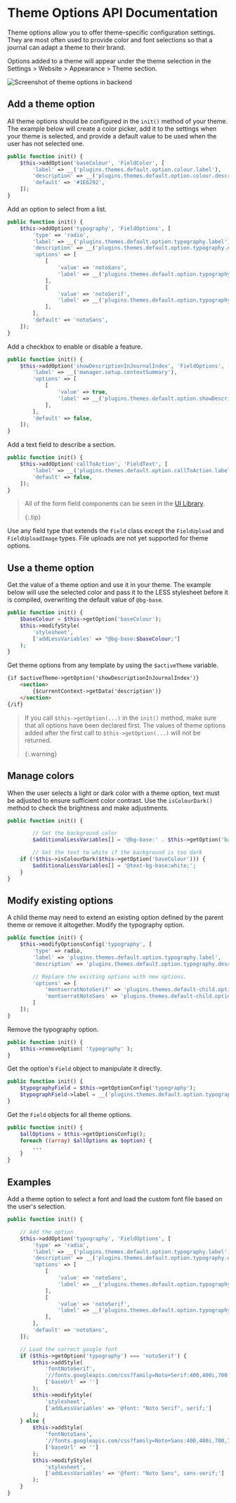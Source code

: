 # Theme Options API Documentation

Theme options allow you to offer theme-specific configuration settings. They are most often used to provide color and font selections so that a journal can adapt a theme to their brand.

Options added to a theme will appear under the theme selection in the Settings > Website > Appearance > Theme  section.

![Screenshot of theme options in backend](theme-options.png)

## Add a theme option

All theme options should be configured in the `init()` method of your theme. The example below will create a color picker, add it to the settings when your theme is selected, and provide a default value to be used when the user has not selected one.

```php
public function init() {
    $this->addOption('baseColour', 'FieldColor', [
        'label' => __('plugins.themes.default.option.colour.label'),
        'description' => __('plugins.themes.default.option.colour.description'),
        'default' => '#1E6292',
    ]);
}
```

Add an option to select from a list.

```php
public function init() {
    $this->addOption('typography', 'FieldOptions', [
        'type' => 'radio',
        'label' => __('plugins.themes.default.option.typography.label'),
        'description' => __('plugins.themes.default.option.typography.description'),
        'options' => [
            [
                'value' => 'notoSans',
                'label' => __('plugins.themes.default.option.typography.notoSans'),
            ],
            [
                'value' => 'notoSerif',
                'label' => __('plugins.themes.default.option.typography.notoSerif'),
            ],
        ],
        'default' => 'notoSans',
    ]);
}
```

Add a checkbox to enable or disable a feature.

```php
public function init() {
    $this->addOption('showDescriptionInJournalIndex', 'FieldOptions', [
        'label' => __('manager.setup.contextSummary'),
        'options' => [
            [
                'value' => true,
                'label' => __('plugins.themes.default.option.showDescriptionInJournalIndex.option'),
            ],
        ],
        'default' => false,
    ]);
}
```

Add a text field to describe a section.

```php
public function init() {
    $this->addOption('callToAction', 'FieldText', [
        'label' => __('plugins.themes.default.option.callToAction.label'),
        'default' => false,
    ]);
}
```

> All of the form field components can be seen in the [UI Library](/dev/ui-library/dev). 
> 
> {:.tip}

Use any field type that extends the `Field` class except the `FieldUpload` and `FieldUploadImage` types. File uploads are not yet supported for theme options.


## Use a theme option

Get the value of a theme option and use it in your theme. The example below will use the selected color and pass it to the LESS stylesheet before it is compiled, overwriting the default value of `@bg-base`.

```php
public function init() {
    $baseColour = $this->getOption('baseColour');
    $this->modifyStyle(
        'stylesheet',
        ['addLessVariables' => "@bg-base:$baseColour;"]
    );
}
```

Get theme options from any template by using the `$activeTheme` variable.

```html
{if $activeTheme->getOption('showDescriptionInJournalIndex')}
    <section>
        {$currentContext->getData('description')}
    </section>
{/if}
```

> If you call `$this->getOption(...)` in the `init()` method, make sure that all options have been declared first. The values of theme options added after the first call to `$this->getOption(...)` will not be returned. 
> 
> {:.warning}

## Manage colors

When the user selects a light or dark color with a theme option, text must be adjusted to ensure sufficient color contrast. Use the `isColourDark()` method to check the brightness and make adjustments.

```php
public function init() {

        // Set the background color
        $additionalLessVariables[] = '@bg-base:' . $this->getOption('baseColour') . ';';

        // Set the text to white if the background is too dark
    if (!$this->isColourDark($this->getOption('baseColour'))) {
        $additionalLessVariables[] = '@text-bg-base:white;';
    }
}
```

## Modify existing options

A child theme may need to extend an existing option defined by the parent theme or remove it altogether. Modify the typography option.

```php
public function init() {
    $this->modifyOptionsConfig('typography', [
        'type' => radio,
        'label' => 'plugins.themes.default.option.typography.label',
        'description' => 'plugins.themes.default.option.typography.description',

        // Replace the existing options with new options.
        'options' => [
            'montserratNotoSerif' => 'plugins.themes.default-child.option.typography.montserratNotoSerif',
            'montserratNotoSans' => 'plugins.themes.default-child.option.typography.montserratNotoSans',
        ]
    ]);
}
```

Remove the typography option.

```php
public function init() {
    $this->removeOption( 'typography' );
}
```

Get the option's `Field` object to manipulate it directly.

```php
public function init() {
    $typographyField = $this->getOptionConfig('typography');
    $typographField->label = __('plugins.themes.default.option.typography.label');
}
```

Get the `Field` objects for all theme options.

```php
public function init() {
    $allOptions = $this->getOptionsConfig();
    foreach ((array) $allOptions as $option) {
        ...
    }
}
```

## Examples

Add a theme option to select a font and load the custom font file based on the user's selection.

```php
public function init() {

    // Add the option
    $this->addOption('typography', 'FieldOptions', [
        'type' => 'radio',
        'label' => __('plugins.themes.default.option.typography.label'),
        'description' => __('plugins.themes.default.option.typography.description'),
        'options' => [
            [
                'value' => 'notoSans',
                'label' => __('plugins.themes.default.option.typography.notoSans'),
            ],
            [
                'value' => 'notoSerif',
                'label' => __('plugins.themes.default.option.typography.notoSerif'),
            ],
        ],
        'default' => 'notoSans',
    ]);

    // Load the correct google font
    if ($this->getOption('typography') === 'notoSerif') {
        $this->addStyle(
            'fontNotoSerif',
            '//fonts.googleapis.com/css?family=Noto+Serif:400,400i,700,700i',
            ['baseUrl' => '']
        );
        $this->modifyStyle(
            'stylesheet',
            ['addLessVariables' => '@font: "Noto Serif", serif;']
        );
    } else {
        $this->addStyle(
            'fontNotoSans',
            '//fonts.googleapis.com/css?family=Noto+Sans:400,400i,700,700i',
            ['baseUrl' => '']
        );
        $this->modifyStyle(
            'stylesheet',
            ['addLessVariables' => '@font: "Noto Sans", sans-serif;']
        );
    }
}
```
